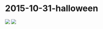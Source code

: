# 2015-10-31-halloween
![](https://bilicover2015.github.io/Android/2015-10-31-万圣节.png)
![](https://bilicover2015.github.io/PC/2015-10-31-halloween3.jpg )
